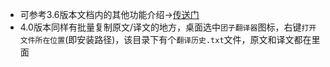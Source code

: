 - 可参考3.6版本文档内的其他功能介绍->[传送门](/3.6/basic/translate2)
- 4.0版本同样有批量复制原文/译文的地方，桌面选中`团子翻译器`图标，右键`打开文件所在位置`(即安装路径)，该目录下有个`翻译历史.txt`文件，原文和译文都在里面